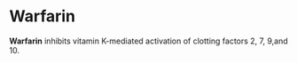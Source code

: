 # Warfarin

**Warfarin** inhibits vitamin K-mediated activation of clotting factors
2, 7, 9,and 10.
